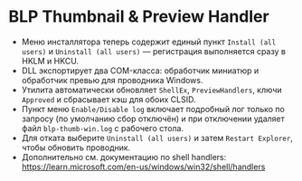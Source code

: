 # BLP Thumbnail & Preview Handler

- Меню инсталлятора теперь содержит единый пункт `Install (all users)` и `Uninstall (all users)` — регистрация выполняется сразу в HKLM и HKCU.
- DLL экспортирует два COM-класса: обработчик миниатюр и обработчик превью для проводника Windows.
- Утилита автоматически обновляет `ShellEx`, `PreviewHandlers`, ключи `Approved` и сбрасывает кэш для обоих CLSID.
- Пункт меню `Enable/Disable log` включает подробный лог только по запросу (по умолчанию сбор отключён) и при отключении удаляет файл `blp-thumb-win.log` с рабочего стола.
- Для отката выберите `Uninstall (all users)` и затем `Restart Explorer`, чтобы обновить проводник.
- Дополнительно см. документацию по shell handlers: https://learn.microsoft.com/en-us/windows/win32/shell/handlers
